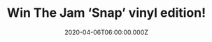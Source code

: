 ---
campaign-uuid: "c-e6f5c8f5-b681-478c-b410-1a126714225d"
type: "Competition"
category: "Music"
date: "2020-04-06T06:00:00.000Z"
end-date: "2020-05-06T23:59:00.000Z"
disable-form: false
is_promoted: false
has_entry_page: true
title: "Win The Jam ‘Snap’ vinyl edition!"
competition-description: "<p>We are giving away Snap! The greatest hits album by The\
  \ Jam, released in 1983, one year after the group disbanded. The double-album includes\
  \ all sixteen of the band's UK singles, plus some B-sides, album tracks and rarities.</p>\n\
  <p>Want it? Click below for a chance to win.</p>\n"
hero-header: "Win The Jam ‘Snap’ vinyl edition!"
terms-confirmation: "N/A"
banner-img: "https://assets.expresslyapp.com/asset-df1711d8-4ca6-4768-9273-40b38fb36a53.jpg"
logo-left-href: "aaa.nme.com"
logo-left-image: "https://assets.expresslyapp.com/asset-bb53d4b4-aed4-4bce-906f-c8aaae1acebc.jpg"
logo-left-title: "NME AAA"
bg-image-hero: "https://assets.expresslyapp.com/asset-4d63ceec-0c0e-492d-9cf2-c24106b6b5cc.jpg"
bg-image-first: "https://assets.expresslyapp.com/asset-c19b3e45-f452-4d6b-854a-4037d6ebfe17.jpg"
section1-content: "<p> This set reproduces the original UK release including the limited\
  \ bonus four track EP, Live, recorded at Wembley Arena during the farewell tour\
  \ of 1982. Featuring the tracks \"Get Yourself Together\", \"Move On Up\", \"The\
  \ Great Depression\" and \"But I'm Different Now\", the EP is notable for the fact\
  \ that these songs were never re-issued on any other Jam compilation.</p>\n<p>Click\
  \ below and it could be yours!</p>\n"
entry-title: "Win The Jam ‘Snap’ vinyl edition!"
entry-content: "<p>Enter the draw to win The Jam ‘Snap’ vinyl edition by completing\
  \ the form below before 23:59 on the 6th of May 2020.</p>\n"
has-winner: true
winner-title: "CONGRATULATIONS to Jill H. who won The Jam ‘Snap’ vinyl edition!"
winner-banner: "https://assets.expresslyapp.com/asset-e2c861df-f076-4765-96f1-74e0875e9e2a.jpg"
prize-description: "The Jam ‘Snap’ vinyl edition!"
special-conditions: "Multiple entries are allowed up to one every day.\r\n\r\nThis\
  \ competition is also available on: https://club.expressly.io/competitions/snap-the-jam-vinyl-edition"
country-restrictions:
- "GB"
---